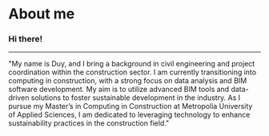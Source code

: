 # About me
### Hi there!
---
"My name is Duy, and I bring a background in civil engineering and project coordination within the construction sector. I am currently transitioning into computing in construction, with a strong focus on data analysis and BIM software development. My aim is to utilize advanced BIM tools and data-driven solutions to foster sustainable development in the industry. As I pursue my Master’s in Computing in Construction at Metropolia University of Applied Sciences, I am dedicated to leveraging technology to enhance sustainability practices in the construction field."

